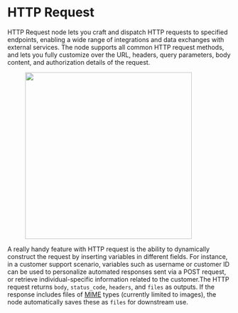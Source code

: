 # HTTP Request

HTTP Request node lets you craft and dispatch HTTP requests to specified endpoints, enabling a wide range of integrations and data exchanges with external services. The node supports all common HTTP request methods, and lets you fully customize over the URL, headers, query parameters, body content, and authorization details of the request.

<figure><img src="https://langgenius.feishu.cn/space/api/box/stream/download/asynccode/?code=YjQ4Y2EyNjhlNWQ3NDA0ZGJiMWUzYTYyMWFkNWRlOThfek1Dd2c1Z3VwdU1jVGpqMkNrM2hzUUZmMXFEUldaOGpfVG9rZW46WGJwOGJuQ0pJb245TFN4aUtXUmNuUktFblVjXzE3MTI1OTc2ODg6MTcxMjYwMTI4OF9WNA" alt="" width="375"><figcaption></figcaption></figure>

A really handy feature with HTTP request is the ability to dynamically construct the request by inserting variables in different fields. For instance, in a customer support scenario, variables such as username or customer ID can be used to personalize automated responses sent via a POST request, or retrieve individual-specific information related to the customer.The HTTP request returns `body`, `status_code`, `headers`, and `files` as outputs. If the response includes files of [MIME](https://developer.mozilla.org/en-US/docs/Web/HTTP/Basics\_of\_HTTP/MIME\_types/Common\_types) types (currently limited to images), the node automatically saves these as `files` for downstream use.
